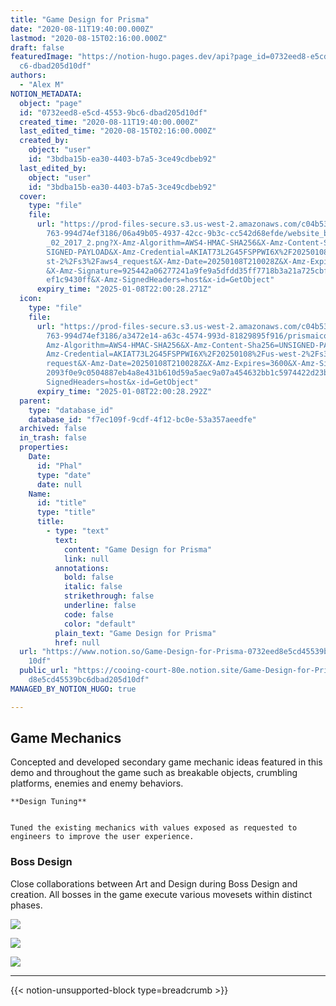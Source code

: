 ```yaml
---
title: "Game Design for Prisma"
date: "2020-08-11T19:40:00.000Z"
lastmod: "2020-08-15T02:16:00.000Z"
draft: false
featuredImage: "https://notion-hugo.pages.dev/api?page_id=0732eed8-e5cd-4553-9b\
  c6-dbad205d10df"
authors:
  - "Alex M"
NOTION_METADATA:
  object: "page"
  id: "0732eed8-e5cd-4553-9bc6-dbad205d10df"
  created_time: "2020-08-11T19:40:00.000Z"
  last_edited_time: "2020-08-15T02:16:00.000Z"
  created_by:
    object: "user"
    id: "3bdba15b-ea30-4403-b7a5-3ce49cdbeb92"
  last_edited_by:
    object: "user"
    id: "3bdba15b-ea30-4403-b7a5-3ce49cdbeb92"
  cover:
    type: "file"
    file:
      url: "https://prod-files-secure.s3.us-west-2.amazonaws.com/c04b53dc-e2c1-4f1a-a\
        763-994d74ef3186/06a49b05-4937-42cc-9b3c-cc542d68efde/website_banner_02\
        _02_2017_2.png?X-Amz-Algorithm=AWS4-HMAC-SHA256&X-Amz-Content-Sha256=UN\
        SIGNED-PAYLOAD&X-Amz-Credential=AKIAT73L2G45FSPPWI6X%2F20250108%2Fus-we\
        st-2%2Fs3%2Faws4_request&X-Amz-Date=20250108T210028Z&X-Amz-Expires=3600\
        &X-Amz-Signature=925442a06277241a9fe9a5dfdd35ff7718b3a21a725cbfe5e1b03a\
        ef1c9430ff&X-Amz-SignedHeaders=host&x-id=GetObject"
      expiry_time: "2025-01-08T22:00:28.271Z"
  icon:
    type: "file"
    file:
      url: "https://prod-files-secure.s3.us-west-2.amazonaws.com/c04b53dc-e2c1-4f1a-a\
        763-994d74ef3186/a3472e14-a63c-4574-993d-81829895f916/prismaicon.png?X-\
        Amz-Algorithm=AWS4-HMAC-SHA256&X-Amz-Content-Sha256=UNSIGNED-PAYLOAD&X-\
        Amz-Credential=AKIAT73L2G45FSPPWI6X%2F20250108%2Fus-west-2%2Fs3%2Faws4_\
        request&X-Amz-Date=20250108T210028Z&X-Amz-Expires=3600&X-Amz-Signature=\
        2093f0e9c0504887eb4a8e431b610d59a5aec9a07a454632bb1c5974422d23ba&X-Amz-\
        SignedHeaders=host&x-id=GetObject"
      expiry_time: "2025-01-08T22:00:28.292Z"
  parent:
    type: "database_id"
    database_id: "f7ec109f-9cdf-4f12-bc0e-53a357aeedfe"
  archived: false
  in_trash: false
  properties:
    Date:
      id: "Phal"
      type: "date"
      date: null
    Name:
      id: "title"
      type: "title"
      title:
        - type: "text"
          text:
            content: "Game Design for Prisma"
            link: null
          annotations:
            bold: false
            italic: false
            strikethrough: false
            underline: false
            code: false
            color: "default"
          plain_text: "Game Design for Prisma"
          href: null
  url: "https://www.notion.so/Game-Design-for-Prisma-0732eed8e5cd45539bc6dbad205d\
    10df"
  public_url: "https://cooing-court-80e.notion.site/Game-Design-for-Prisma-0732ee\
    d8e5cd45539bc6dbad205d10df"
MANAGED_BY_NOTION_HUGO: true

---
```



## Game Mechanics


Concepted and developed secondary game mechanic ideas featured in this demo and throughout the game such as breakable objects, crumbling platforms, enemies and enemy behaviors.


	**Design Tuning**


	Tuned the existing mechanics with values exposed as requested to engineers to improve the user experience. 


### Boss Design


Close collaborations between Art and Design during Boss Design and creation. All bosses in the game execute various movesets within distinct phases.


![](https://notion-hugo.pages.dev/api?block_id=ffeaef8c-b475-4cef-95ff-2b7e7131d777)

![](https://notion-hugo.pages.dev/api?block_id=5f01e235-05f2-42af-be62-613d7dddbd0d)

![](https://notion-hugo.pages.dev/api?block_id=49eef4c7-02f7-4898-bf20-35872ed6de0e)


---


{{< notion-unsupported-block type=breadcrumb >}}

